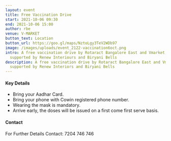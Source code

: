 ```yaml
---
layout: event
title: Free Vaccination Drive
start: 2021-10-06 09:30
end: 2021-10-06 15:00
author: rbe
venue: V-MARKET
button_text: Location
button_url: https://goo.gl/maps/NztoLgy3TeV2WDb97
image: /images/uploads/event_2122-vaccination6oct.png
intro: A free vaccination drive by Rotaract Bangalore East and Vmarket,
  supported by Renew Interiours and Biryani Bells
description: A free vaccination drive by Rotaract Bangalore East and Vmarket,
  supported by Renew Interiors and Biryani Bells
---
```

#### Key Details

- Bring your Aadhar Card.
- Bring your phone with Cowin registered phone number.
- Wearing the mask is mandatory.
- Arrive early, the doses will be issued on a first come first serve basis.

#### Contact

For Further Details Contact: 7204 746 746